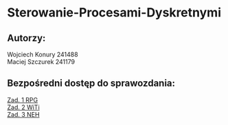 # Sterowanie-Procesami-Dyskretnymi
## Autorzy:  
Wojciech Konury 241488  
Maciej Szczurek 241179
## Bezpośredni dostęp do sprawozdania:
[Zad. 1 RPG](https://github.com/wojtek717/Sterowanie-Procesami-Dyskretnymi/blob/master/rpq/Sprawozdanie.pdf)  
[Zad. 2 WiTi](https://github.com/wojtek717/Sterowanie-Procesami-Dyskretnymi/blob/master/Zad_2_WiTi/Sprawozdanie.pdf)  
[Zad. 3 NEH](https://github.com/wojtek717/Sterowanie-Procesami-Dyskretnymi/blob/master/NehAlgorithm/sprawozdanie.md)  
